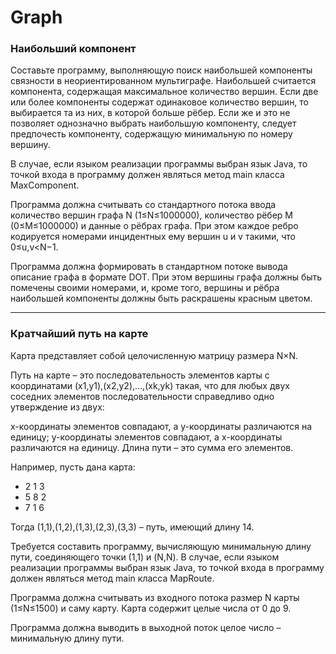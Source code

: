 # Graph
### Наибольший компонент
Составьте программу, выполняющую поиск наибольшей компоненты связности в неориентированном мультиграфе. Наибольшей считается компонента, содержащая максимальное количество вершин. Если две или более компоненты содержат одинаковое количество вершин, то выбирается та из них, в которой больше рёбер. Если же и это не позволяет однозначно выбрать наибольшую компоненту, следует предпочесть компоненту, содержащую минимальную по номеру вершину.

В случае, если языком реализации программы выбран язык Java, то точкой входа в программу должен являться метод main класса MaxComponent.

Программа должна считывать со стандартного потока ввода количество вершин графа N (1≤N≤1000000), количество рёбер M (0≤M≤1000000) и данные о рёбрах графа. При этом каждое ребро кодируется номерами инцидентных ему вершин u и v такими, что 0≤u,v<N−1.

Программа должна формировать в стандартном потоке вывода описание графа в формате DOT. При этом вершины графа должны быть помечены своими номерами, и, кроме того, вершины и рёбра наибольшей компоненты должны быть раскрашены красным цветом.
________________________________________________________________________________________________________________________________________
### Кратчайший путь на карте
Карта представляет собой целочисленную матрицу размера N×N.

Путь на карте – это последовательность элементов карты с координатами (x1,y1),(x2,y2),…,(xk,yk) такая, что для любых двух соседних элементов последовательности справедливо одно утверждение из двух:

x-координаты элементов совпадают, а y-координаты различаются на единицу;
y-координаты элементов совпадают, а x-координаты различаются на единицу.
Длина пути – это сумма его элементов.

Например, пусть дана карта:

* 2 1 3 
* 5 8 2 
* 7 1 6

Тогда (1,1),(1,2),(1,3),(2,3),(3,3) – путь, имеющий длину 14.

Требуется составить программу, вычисляющую минимальную длину пути, соединяющего точки (1,1) и (N,N). В случае, если языком реализации программы выбран язык Java, то точкой входа в программу должен являться метод main класса MapRoute.

Программа должна считывать из входного потока размер N карты (1≤N≤1500) и саму карту. Карта содержит целые числа от 0 до 9.

Программа должна выводить в выходной поток целое число – минимальную длину пути.

